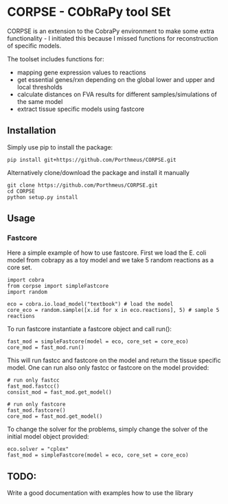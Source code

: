 # CORPSE - CObRaPy tool SEt
CORPSE is an extension to the CobraPy environment to make some extra functionality - I initiated this because I missed functions for reconstruction of specific models.

The toolset includes functions for:
+ mapping gene expression values to reactions
+ get essential genes/rxn depending on the global lower and upper and local thresholds
+ calculate distances on FVA results for different samples/simulations of the same model 
+ extract tissue specific models using fastcore

## Installation

Simply use pip to install the package:

    pip install git+https://github.com/Porthmeus/CORPSE.git

Alternatively clone/download the package and install it manually

    git clone https://github.com/Porthmeus/CORPSE.git
    cd CORPSE
    python setup.py install


## Usage

### Fastcore

Here a simple example of how to use fastcore. First we load the E. coli model from cobrapy as a toy model and we take 5 random reactions as a core set.

    import cobra
    from corpse import simpleFastcore
    import random
    
    eco = cobra.io.load_model("textbook") # load the model
    core_eco = random.sample([x.id for x in eco.reactions], 5) # sample 5 reactions
    
To run fastcore instantiate a fastcore object and call run():
    
    fast_mod = simpleFastcore(model = eco, core_set = core_eco)
    core_mod = fast_mod.run()

This will run fastcc and fastcore on the model and return the tissue specific model. One can run also only fastcc or fastcore on the model provided:
    
    # run only fastcc
    fast_mod.fastcc()
    consist_mod = fast_mod.get_model()

    # run only fastcore
    fast_mod.fastcore()
    core_mod = fast_mod.get_model()

To change the solver for the problems, simply change the solver of the initial model object provided:

    eco.solver = "cplex"
    fast_mod = simpleFastcore(model = eco, core_set = core_eco)

## TODO:
Write a good documentation with examples how to use the library
